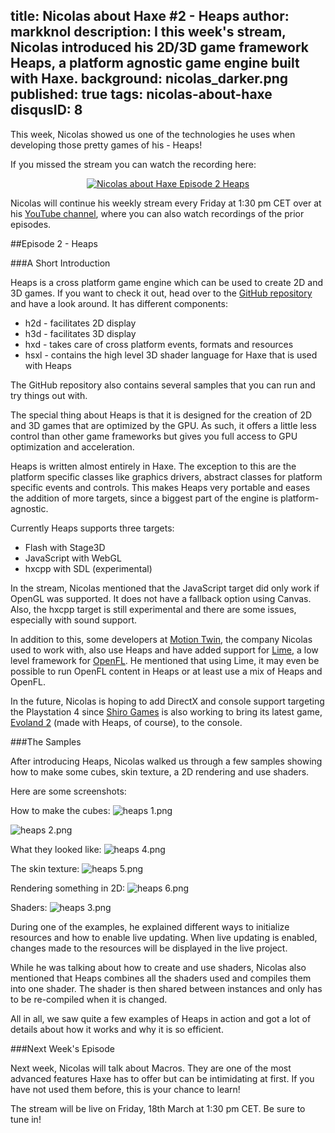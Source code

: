 title: Nicolas about Haxe #2 - Heaps
author: markknol
description: I this week's stream, Nicolas introduced his 2D/3D game framework Heaps, a platform agnostic game engine built with Haxe. 
background: nicolas_darker.png
published: true
tags: nicolas-about-haxe
disqusID: 8
---

This week, Nicolas showed us one of the technologies he uses when developing those pretty games of his - Heaps! 

If you missed the stream you can watch the recording here:

<div style="text-align:center" markdown="1">
    <a href="https://www.youtube.com/watch?feature=player_embedded&v=-WeGME_T9Ew" target="_blank">
        <img src="https://img.youtube.com/vi/-WeGME_T9Ew/0.jpg" alt="Nicolas about Haxe Episode 2 Heaps" />
    </a>
</div>

Nicolas will continue his weekly stream every Friday at 1:30 pm CET over at his [YouTube channel](https://www.youtube.com/user/MTwarp), where you can also watch recordings of the prior episodes.

##Episode 2 - Heaps

###A Short Introduction

Heaps is a cross platform game engine which can be used to create 2D and 3D games. If you want to check it out, head over to the [GitHub repository](https://github.com/ncannasse/heaps) and have a look around. It has different components:

* h2d - facilitates 2D display
* h3d - facilitates 3D display
* hxd - takes care of cross platform events, formats and resources
* hsxl - contains the high level 3D shader language for Haxe that is used with Heaps

The GitHub repository also contains several samples that you can run and try things out with.

The special thing about Heaps is that it is designed for the creation of 2D and 3D games that are optimized by the GPU. As such, it offers a little less control than other game frameworks but gives you full access to GPU optimization and acceleration.

Heaps is written almost entirely in Haxe. The exception to this are the platform specific classes like graphics drivers, abstract classes for platform specific events and controls. This makes Heaps very portable and eases the addition of more targets, since a biggest part of the engine is platform-agnostic.

Currently Heaps supports three targets:

* Flash with Stage3D
* JavaScript with WebGL
* hxcpp with SDL (experimental)

In the stream, Nicolas mentioned that the JavaScript target did only work if OpenGL was supported. It does not have a fallback option using Canvas. Also, the hxcpp target is still experimental and there are some issues, especially with sound support.

In addition to this, some developers at [Motion Twin](https://motion-twin.com/en/), the company Nicolas used to work with, also use Heaps and have added support for [Lime](https://github.com/openfl/lime), a low level framework for [OpenFL](http://www.openfl.org/). He mentioned that using Lime, it may even be possible to run OpenFL content in Heaps or at least use a mix of Heaps and OpenFL.

In the future, Nicolas is hoping to add DirectX and console support targeting the Playstation 4 since [Shiro Games](http://shirogames.com/) is also working to bring its latest game, [Evoland 2](http://www.evoland2.com/) (made with Heaps, of course), to the console.

###The Samples

After introducing Heaps, Nicolas walked us through a few samples showing how to make some cubes, skin texture, a 2D rendering and use shaders.

Here are some screenshots:

How to make the cubes:
![heaps 1.png](heaps_1.png)

![heaps 2.png](heaps_2.png)

What they looked like:
![heaps 4.png](heaps_4.png)

The skin texture:
![heaps 5.png](heaps_5.png)

Rendering something in 2D:
![heaps 6.png](heaps_6.png)

Shaders:
![heaps 3.png](heaps_3.png)

During one of the examples, he explained different ways to initialize resources and how to enable live updating. When live updating is enabled, changes made to the resources will be displayed in the live project.

While he was talking about how to create and use shaders, Nicolas also mentioned that Heaps combines all the shaders used and compiles them into one shader. The shader is then shared between instances and only has to be re-compiled when it is changed. 

All in all, we saw quite a few examples of Heaps in action and got a lot of details about how it works and why it is so efficient.

###Next Week's Episode

Next week, Nicolas will talk about Macros. They are one of the most advanced features Haxe has to offer but can be intimidating at first. If you have not used them before, this is your chance to learn!

The stream will be live on Friday, 18th March at 1:30 pm CET. Be sure to tune in!
